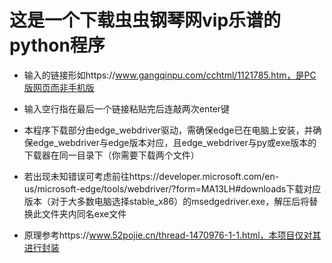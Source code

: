 # 这是一个下载虫虫钢琴网vip乐谱的python程序

- 输入的链接形如https://www.gangqinpu.com/cchtml/1121785.htm，是PC版网页而非手机版

- 输入空行指在最后一个链接粘贴完后连敲两次enter键

- 本程序下载部分由edge_webdriver驱动，需确保edge已在电脑上安装，并确保edge_webdriver与edge版本对应，且edge_webdriver与py或exe版本的下载器在同一目录下（你需要下载两个文件）

- 若出现未知错误可考虑前往https://developer.microsoft.com/en-us/microsoft-edge/tools/webdriver/?form=MA13LH#downloads下载对应版本（对于大多数电脑选择stable_x86）的msedgedriver.exe，解压后将替换此文件夹内同名exe文件
  
- 原理参考https://www.52pojie.cn/thread-1470976-1-1.html，本项目仅对其进行封装
